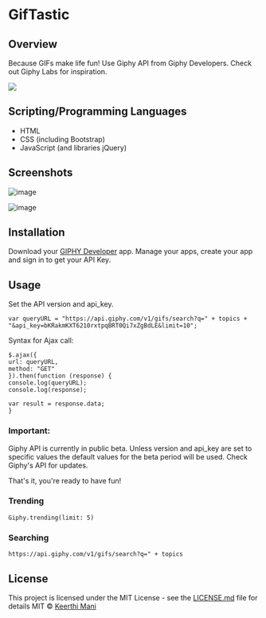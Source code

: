 # GifTastic

## Overview

Because GIFs make life fun! Use Giphy API from Giphy Developers.  Check out Giphy Labs for inspiration.

![](http://i.imgur.com/OUkLi.gif)

## Scripting/Programming Languages

* HTML
*  CSS (including Bootstrap) 
* JavaScript (and libraries jQuery)

## Screenshots

![image](https://user-images.githubusercontent.com/52920074/66431475-0b236980-e9ea-11e9-8af3-0a8e18c9cb1f.png)

![image](https://user-images.githubusercontent.com/52920074/66431448-ff37a780-e9e9-11e9-8b5d-4d4095d4f412.png)


## Installation

Download your [GIPHY Developer]() app. Manage your apps, create your app and sign in to get your API Key. 


## Usage

Set the API version and api_key.

``` 
var queryURL = "https://api.giphy.com/v1/gifs/search?q=" + topics + "&api_key=bKRakmKXT6210rxtpqBRT0Qi7xZgBdLE&limit=10";
```

Syntax for Ajax call: 
```
$.ajax({
url: queryURL,
method: "GET"
}).then(function (response) {
console.log(queryURL);
console.log(response);

var result = response.data;
}
```

### Important: 

Giphy API is currently in public beta. Unless version and api_key are set to specific values the default values for the beta period will be used. Check Giphy's API for updates.

That's it, you're ready to have fun!

### Trending
```
Giphy.trending(limit: 5)
```
### Searching
```
https://api.giphy.com/v1/gifs/search?q=" + topics 
```
## License

This project is licensed under the MIT License - see the [LICENSE.md]() file for details
MIT © [Keerthi Mani]()
